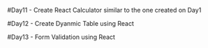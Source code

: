 #Day11 - Create React Calculator similar to the one created on Day1

#Day12 - Create Dyanmic Table using React

#Day13 - Form Validation using React
